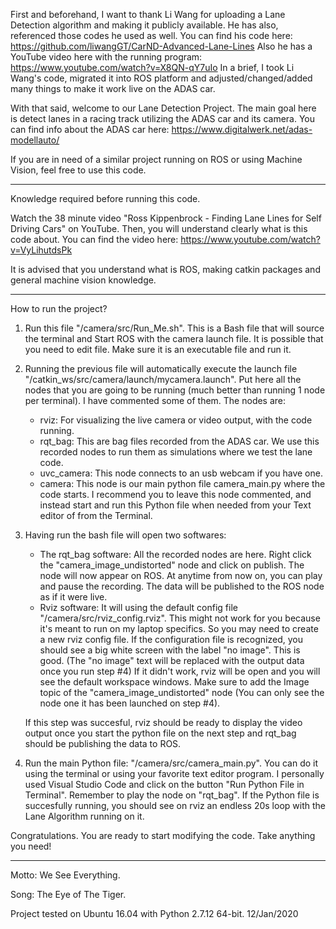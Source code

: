First and beforehand, I want to thank Li Wang for uploading a Lane Detection algorithm and making it publicly available. He has also, referenced those codes he used as well. 
You can find his code here: https://github.com/liwangGT/CarND-Advanced-Lane-Lines
Also he has a YouTube video here with the running program: https://www.youtube.com/watch?v=X8QN-qY7uIo
In a brief, I took Li Wang's code, migrated it into ROS platform and adjusted/changed/added many things to make it work live on the ADAS car.

With that said, welcome to our Lane Detection Project. The main goal here is detect lanes in a racing track utilizing the ADAS car and its camera. 
You can find info about the ADAS car here: https://www.digitalwerk.net/adas-modellauto/

If you are in need of a similar project running on ROS or using Machine Vision, feel free to use this code. 
_____________________________
Knowledge required before running this code.

Watch the 38 minute video "Ross Kippenbrock - Finding Lane Lines for Self Driving Cars" on YouTube. Then, you will understand clearly what is this code about.
You can find the video here: https://www.youtube.com/watch?v=VyLihutdsPk

It is advised that you understand what is ROS, making catkin packages and general machine vision knowledge.
_____________________________
How to run the project?

1) Run this file "/camera/src/Run_Me.sh". This is a Bash file that will source the terminal and Start ROS with the camera launch file. It is possible that you need to edit file. Make sure it is an executable file and run it.

2) Running the previous file will automatically execute the launch file "/catkin_ws/src/camera/launch/mycamera.launch". Put here all the nodes that you are going to be running (much better than running 1 node per terminal). I have commented some of them. The nodes are:
    - rviz: For visualizing the live camera or video output, with the code running.
    - rqt_bag: This are bag files recorded from the ADAS car. We use this recorded nodes to run them as simulations where we test the lane code.
    - uvc_camera: This node connects to an usb webcam if you have one.
    - camera: This node is our main python file camera_main.py where the code starts. I recommend you to leave this node commented, and instead start and run this Python file when needed from your Text editor of from the Terminal.

3) Having run the bash file will open two softwares:
    - The rqt_bag software: All the recorded nodes are here. Right click the "camera_image_undistorted" node and click on publish. The node will now appear on ROS. At anytime from now on, you can play and pause the recording. The data will be published to the ROS node as if it were live.
    - Rviz software: It will using the default config file "/camera/src/rviz_config.rviz". This might not work for you because it's meant to run on my laptop specifics. So you may need to create a new rviz config file.
If the configuration file is recognized, you should see a big white screen with the label "no image". This is good. (The "no image" text will be replaced with the output data once you run step #4)
If it didn't work, rviz will be open and you will see the default workspace windows. Make sure to add the Image topic of the "camera_image_undistorted" node (You can only see the node one it has been launched on step #4). 

    If this step was succesful, rviz should be ready to display the video output once you start the python file on the next step and rqt_bag should be publishing the data to ROS.
  
4) Run the main Python file: "/camera/src/camera_main.py". You can do it using the terminal or using your favorite text editor program. I personally used Visual Studio Code and click on the  button "Run Python File in Terminal". Remember to play the node on "rqt_bag". If the Python file is succesfully running, you should see on rviz an endless 20s loop with the Lane Algorithm running on it.


Congratulations. You are ready to start modifying the code. Take anything you need!
_________________________
Motto: We See Everything.

Song: The Eye of The Tiger.

Project tested on Ubuntu 16.04 with Python 2.7.12 64-bit. 12/Jan/2020
